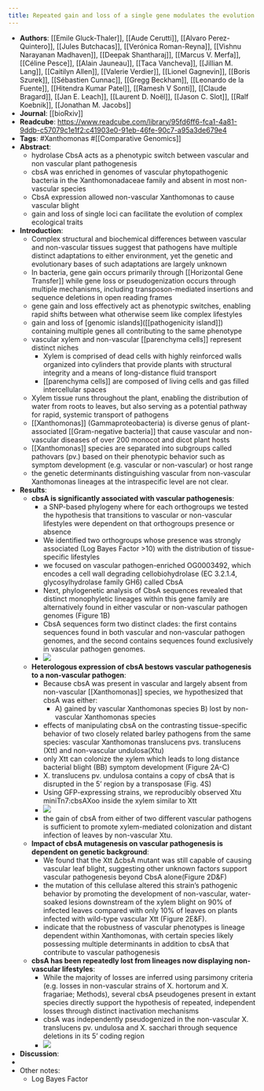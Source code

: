 ```yaml
---
title: Repeated gain and loss of a single gene modulates the evolution of vascular pathogen lifestyles
---
```


- **Authors**: [[Emile Gluck-Thaler]], [[Aude Cerutti]], [[Alvaro Perez-Quintero]], [[Jules Butchacas]], [[Verónica Roman-Reyna]], [[Vishnu Narayanan Madhaven]], [[Deepak Shantharaj]], [[Marcus V. Merfa]], [[Céline Pesce]], [[Alain Jauneau]], [[Taca Vancheva]], [[Jillian M. Lang]], [[Caitilyn  Allen]], [[Valerie Verdier]], [[Lionel Gagnevin]], [[Boris Szurek]], [[Sébastien Cunnac]], [[Gregg Beckham]], [[Leonardo de la Fuente]], [[Hitendra Kumar Patel]], [[Ramesh V Sonti]], [[Claude Bragard]], [[Jan E. Leach]], [[Laurent D. Noël]], [[Jason C. Slot]], [[Ralf Koebnik]], [[Jonathan M. Jacobs]]
- **Journal**: [[bioRxiv]]
- **Readcube**: https://www.readcube.com/library/95fd6ff6-fca1-4a81-9ddb-c57079c1e1f2:c41903e0-91eb-46fe-90c7-a95a3de679e4
- **Tags**: #Xanthomonas #[[Comparative Genomics]]
- **Abstract**:
	- hydrolase CbsA acts as a phenotypic switch between vascular and non vascular plant pathogenesis
	- cbsA was enriched in genomes of vascular phytopathogenic bacteria in the Xanthomonadaceae family and absent in most non-vascular species
	- CbsA expression allowed non-vascular Xanthomonas to cause vascular blight
	- gain and loss of single loci can facilitate the evolution of complex ecological traits
- **Introduction**:
	- Complex structural and biochemical differences between vascular and non-vascular tissues suggest that pathogens have multiple distinct adaptations to either environment, yet the genetic and evolutionary bases of such adaptations are largely unknown
	- In bacteria, gene gain occurs primarily through [[Horizontal Gene Transfer]] while gene loss or pseudogenization occurs through multiple mechanisms, including transposon-mediated insertions and sequence deletions in open reading frames
	- gene gain and loss effectively act as phenotypic switches, enabling rapid shifts between what otherwise seem like complex lifestyles
	- gain and loss of [genomic islands]([[pathogenicity island]]) containing multiple genes all contributing to the same phenotype
	- vascular xylem and non-vascular [[parenchyma cells]] represent distinct niches
		- Xylem is comprised of dead cells with highly reinforced walls organized into cylinders that provide plants with structural integrity and a means of long-distance fluid transport
		- [[parenchyma cells]] are composed of living cells and gas filled intercellular spaces
	- Xylem tissue runs throughout the plant, enabling the distribution of water from roots to leaves, but also serving as a potential pathway for rapid, systemic transport of pathogens
	- [[Xanthomonas]] (Gammaproteobacteria) is diverse genus of plant-associated 
	  [[Gram-negative bacteria]] that cause vascular and non-vascular diseases of over 200 monocot and dicot plant hosts
	- [[Xanthomonas]] species are separated into subgroups called pathovars (pv.) based on their phenotypic behavior such as symptom development (e.g. vascular or non-vascular) or host range
	- the genetic determinants distinguishing vascular from non-vascular Xanthomonas lineages at the intraspecific level are not clear.
- **Results**:
	- **cbsA is significantly associated with vascular pathogenesis**:
		- a SNP-based phylogeny where for each orthogroups we tested the hypothesis that transitions to vascular or non-vascular lifestyles were dependent on that orthogroups presence or absence
		- We identified two orthogroups whose presence was strongly associated (Log Bayes Factor >10) with the distribution of tissue-specific lifestyles
		- we focused on vascular pathogen-enriched OG0003492, which encodes a cell wall degrading cellobiohydrolase (EC 3.2.1.4, glycosylhydrolase family GH6) called CbsA
		- Next, phylogenetic analysis of CbsA sequences revealed that distinct monophyletic lineages within this gene family are alternatively found in either vascular or non-vascular pathogen genomes (Figure 1B)
		- CbsA sequences form two distinct clades: the first contains sequences found in both vascular and non-vascular pathogen genomes, and the second contains sequences found exclusively in vascular pathogen genomes.
		- ![](https://firebasestorage.googleapis.com/v0/b/firescript-577a2.appspot.com/o/imgs%2Fapp%2FQualifying_Exam%2FLlgv2uzjwb.png?alt=media&token=299babef-805c-40d5-a030-b37e207f1a0d)
	- **Heterologous expression of cbsA bestows vascular pathogenesis to a non-vascular pathogen**:
		- Because cbsA was present in vascular and largely absent from non-vascular 
		  [[Xanthomonas]] species, we hypothesized that cbsA was either:
			- A) gained by vascular Xanthomonas species
			  B) lost by non-vascular Xanthomonas species
		- effects of manipulating cbsA on the contrasting tissue-specific behavior of two closely related barley pathogens from the same species: vascular Xanthomonas translucens pvs. translucens (Xtt) and non-vascular undulosa(Xtu)
		- only Xtt can colonize the xylem which leads to long distance bacterial blight (BB) symptom development (Figure 2A-C)
		- X. translucens pv. undulosa contains a copy of cbsA that is disrupted in the 5’ region by a transposase (Fig. 4S)
		- Using GFP-expressing strains, we reproducibly observed Xtu miniTn7:cbsAXoo inside the xylem similar to Xtt
		- ![](https://firebasestorage.googleapis.com/v0/b/firescript-577a2.appspot.com/o/imgs%2Fapp%2FQualifying_Exam%2Fr4a3fRT9rB.png?alt=media&token=fa76868f-fe8d-45c2-9c29-a425017470d9)
		- the gain of cbsA from either of two different vascular pathogens is sufficient to promote xylem-mediated colonization and distant infection of leaves by non-vascular Xtu.
	- **Impact of cbsA mutagenesis on vascular pathogenesis is dependent on genetic background**:
		- We found that the Xtt ∆cbsA mutant was still capable of causing vascular leaf blight, suggesting other unknown factors support vascular pathogenesis beyond CbsA alone(Figure 2D&F)
		- the mutation of this cellulase altered this strain’s pathogenic behavior by promoting the development of non-vascular, water-soaked lesions downstream of the xylem blight on 90% of infected leaves compared with only 10% of leaves on plants infected with wild-type vascular Xtt (Figure 2E&F).
		- indicate that the robustness of vascular phenotypes is lineage dependent within Xanthomonas, with certain species likely possessing multiple determinants in addition to cbsA that contribute to vascular pathogenesis
	- **cbsA has been repeatedly lost from lineages now displaying non-vascular lifestyles**:
		- While the majority of losses are inferred using parsimony criteria (e.g. losses in non-vascular strains of X. hortorum and X. fragariae; Methods), several cbsA pseudogenes present in extant species directly support the hypothesis of repeated, independent losses through distinct inactivation mechanisms
		- cbsA was independently pseudogenized in the non-vascular X. translucens pv. undulosa and X. sacchari through sequence deletions in its 5’ coding region
		- ![](https://firebasestorage.googleapis.com/v0/b/firescript-577a2.appspot.com/o/imgs%2Fapp%2FQualifying_Exam%2Fi0WcWJQ70C.png?alt=media&token=fc778c4e-d6cd-4fcc-852e-5ea9201286ed)
- **Discussion**:
-
- Other notes:
	- Log Bayes Factor